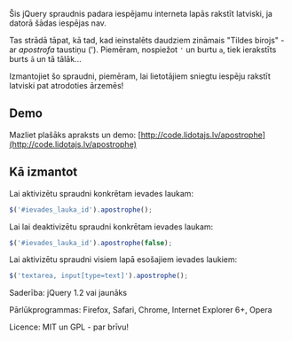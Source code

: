 Šis jQuery spraudnis padara iespējamu interneta lapās rakstīt latviski, ja datorā šādas iespējas nav.

Tas strādā tāpat, kā tad, kad ieinstalēts daudziem zināmais "Tildes birojs" - ar *apostrofa* taustiņu ('). Piemēram, nospiežot ```'``` un burtu ```a```, tiek ierakstīts burts ```ā``` un tā tālāk...

Izmantojiet šo spraudni, piemēram, lai lietotājiem sniegtu iespēju rakstīt latviski pat atrodoties ārzemēs!

## Demo

Mazliet plašāks apraksts un demo: [http://code.lidotajs.lv/apostrophe](http://code.lidotajs.lv/apostrophe)

## Kā izmantot

Lai aktivizētu spraudni konkrētam ievades laukam:

```js
$('#ievades_lauka_id').apostrophe();
```

Lai lai deaktivizētu spraudni konkrētam ievades laukam:

```js
$('#ievades_lauka_id').apostrophe(false);
```

Lai aktivizētu spraudni visiem lapā esošajiem ievades laukiem:

```js
$('textarea, input[type=text]').apostrophe();
```

Saderība: jQuery 1.2 vai jaunāks

Pārlūkprogrammas: Firefox, Safari, Chrome, Internet Explorer 6+, Opera

Licence: MIT un GPL - par brīvu!

